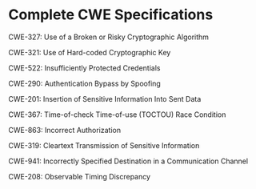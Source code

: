 

# Complete CWE Specifications

CWE-327: Use of a Broken or Risky Cryptographic Algorithm

CWE-321: Use of Hard-coded Cryptographic Key

CWE-522: Insufficiently Protected Credentials

CWE-290: Authentication Bypass by Spoofing

CWE-201: Insertion of Sensitive Information Into Sent Data

CWE-367: Time-of-check Time-of-use (TOCTOU) Race Condition

CWE-863: Incorrect Authorization

CWE-319: Cleartext Transmission of Sensitive Information

CWE-941: Incorrectly Specified Destination in a Communication Channel

CWE-208: Observable Timing Discrepancy